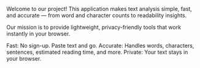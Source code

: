 Welcome to our project! This application makes text analysis simple, fast, and accurate — from word and character counts to readability insights.

Our mission is to provide lightweight, privacy-friendly tools that work instantly in your browser.

Fast: No sign-up. Paste text and go.
Accurate: Handles words, characters, sentences, estimated reading time, and more.
Private: Your text stays in your browser.
